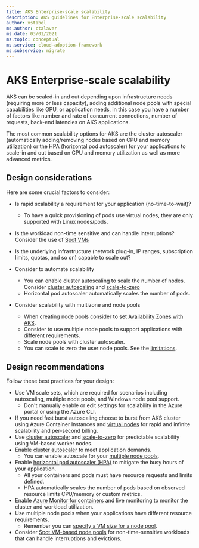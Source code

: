 ```yaml
---
title: AKS Enterprise-scale scalability
description: AKS guidelines for Enterprise-scale scalability
author: xstabel
ms.author: ctalaver
ms.date: 03/01/2021
ms.topic: conceptual
ms.service: cloud-adoption-framework
ms.subservice: migrate
---
```


<!-- docutune:casing "HPA" -->

# AKS Enterprise-scale scalability

AKS can be scaled-in and out depending upon infrastructure needs (requiring more or less capacity), adding additional node pools with special capabilities like GPU, or application needs, in this case you have a number of factors like number and rate of concurrent connections, number of requests, back-end latencies on AKS applications.

The most common scalability options for AKS are the cluster autoscaler (automatically adding/removing nodes based on CPU and memory utilization) or the HPA (horizontal pod autoscaler) for your applications to scale-in and out based on CPU and memory utilization as well as more advanced metrics.

## Design considerations

Here are some crucial factors to consider:

- Is rapid scalability a requirement for your application (no-time-to-wait)?
  - To have a quick provisioning of pods use virtual nodes, they are only supported with Linux nodes/pods.
- Is the workload non-time sensitive and can handle interruptions? Consider the use of [Spot VMs](/azure/aks/spot-node-pool)
- Is the underlying infrastructure (network plug-in, IP ranges, subscription limits, quotas, and so on) capable to scale out?
- Consider to automate scalability

  - You can enable cluster autoscaling to scale the number of nodes. Consider [cluster autoscaling](/azure/aks/cluster-autoscaler) and [scale-to-zero](/azure/aks/scale-cluster#scale-user-node-pools-to-0)
  - Horizontal pod autoscaler automatically scales the number of pods.
- Consider scalability with multizone and node pools
  - When creating node pools consider to set [Availability Zones with AKS](/azure/aks/availability-zones).
  - Consider to use multiple node pools to support applications with different requirements.
  - Scale node pools with cluster autoscaler.
  - You can scale to zero the user node pools. See the [limitations](/azure/aks/use-multiple-node-pools#limitations).

## Design recommendations

Follow these best practices for your design:

- Use VM scale sets, which are required for scenarios including autoscaling, multiple node pools, and Windows node pool support.
  - Don't manually enable or edit settings for scalability in the Azure portal or using the Azure CLI.
- If you need fast burst autoscaling choose to burst from AKS cluster using Azure Container Instances and [virtual nodes](/azure/aks/virtual-nodes-portal) for rapid and infinite scalability and per-second billing.
- Use [cluster autoscaler](/azure/aks/cluster-autoscaler) and [scale-to-zero](/azure/aks/scale-cluster#scale-user-node-pools-to-0) for predictable scalability using VM-based worker nodes.
- Enable [cluster autoscaler](/azure/aks/cluster-autoscaler) to meet application demands.
  - You can enable autoscale for your [multiple node pools](/azure/aks/cluster-autoscaler#use-the-cluster-autoscaler-with-multiple-node-pools-enabled).
- Enable [horizontal pod autoscaler (HPA)](/azure/aks/concepts-scale#horizontal-pod-autoscaler) to mitigate the busy hours of your application.
  - All your containers and pods must have resource requests and limits defined.
  - HPA automatically scales the number of pods based on observed resource limits CPU/memory or custom metrics.
- Enable [Azure Monitor for containers](/azure/azure-monitor/containers/container-insights-overview) and live monitoring to monitor the cluster and workload utilization.
- Use multiple node pools when your applications have different resource requirements.
  - Remember you can [specify a VM size for a node pool](/azure/aks/use-multiple-node-pools#specify-a-vm-size-for-a-node-pool).
- Consider [Spot VM-based node pools](/azure/aks/spot-node-pool) for non-time-sensitive workloads that can handle interruptions and evictions.
